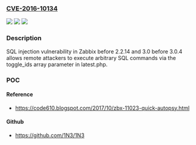 ### [CVE-2016-10134](https://cve.mitre.org/cgi-bin/cvename.cgi?name=CVE-2016-10134)
![](https://img.shields.io/static/v1?label=Product&message=n%2Fa&color=blue)
![](https://img.shields.io/static/v1?label=Version&message=n%2Fa&color=blue)
![](https://img.shields.io/static/v1?label=Vulnerability&message=n%2Fa&color=brighgreen)

### Description

SQL injection vulnerability in Zabbix before 2.2.14 and 3.0 before 3.0.4 allows remote attackers to execute arbitrary SQL commands via the toggle_ids array parameter in latest.php.

### POC

#### Reference
- https://code610.blogspot.com/2017/10/zbx-11023-quick-autopsy.html

#### Github
- https://github.com/1N3/1N3

